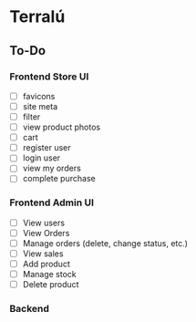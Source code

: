 # Terralú

## To-Do
### Frontend Store UI
- [ ] favicons
- [ ] site meta
- [ ] filter
- [ ] view product photos
- [ ] cart
- [ ] register user
- [ ] login user
- [ ] view my orders
- [ ] complete purchase

### Frontend Admin UI
- [ ] View users
- [ ] View Orders
- [ ] Manage orders (delete, change status, etc.)
- [ ] View sales
- [ ] Add product
- [ ] Manage stock
- [ ] Delete product

### Backend

